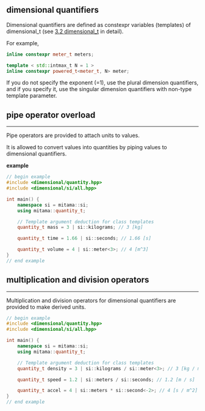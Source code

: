 
dimensional quantifiers
-----------------------

Dimensional quantifiers are defined as constexpr variables (templates) of dimensional_t (see [3.2 dimensional_t]() in detail).

For example,

```cpp
inline constexpr meter_t meters;

template < std::intmax_t N = 1 >
inline constexpr powered_t<meter_t, N> meter;
```

If you do not specify the exponent (=1), use the plural dimension quantifiers, and if you specify it, use the singular dimension quantifiers with non-type template parameter.

## pipe operator overload
----------------------------

Pipe operators are provided to attach units to values.

It is allowed to convert values into quantities by piping values to dimensional quantifiers.

**example**

```cpp
// begin example
#include <dimensional/quantity.hpp>
#include <dimensional/si/all.hpp>

int main() {
    namespace si = mitama::si;
    using mitama::quantity_t;

    // Template argument deduction for class templates
    quantity_t mass = 3 | si::kilograms; // 3 [kg]

    quantity_t time = 1.66 | si::seconds; // 1.66 [s]

    quantity_t volume = 4 | si::meter<3>; // 4 [m^3]
}
// end example
```

## multiplication and division operators
----------------------------

Multiplication and division operators for dimensional quantifiers are provided to make derived units.

```cpp
// begin example
#include <dimensional/quantity.hpp>
#include <dimensional/si/all.hpp>

int main() {
    namespace si = mitama::si;
    using mitama::quantity_t;

    // Template argument deduction for class templates
    quantity_t density = 3 | si::kilograms / si::meter<3>; // 3 [kg / m^3]

    quantity_t speed = 1.2 | si::meters / si::seconds; // 1.2 [m / s]

    quantity_t accel = 4 | si::meters * si::second<-2>; // 4 [s / m^2]
}
// end example
```
